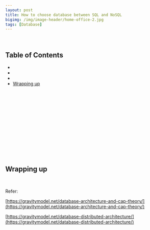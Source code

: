 ```yaml
---
layout: post
title: How to choose database between SQL and NoSQL
bigimg: /img/image-header/home-office-2.jpg
tags: [Database]
---
```




<br>

## Table of Contents
- []()
- []()
- []()
- [Wrapping up](#wrapping-up)

<br>

## 






<br>

## 






<br>

## 






<br>

## 






<br>

## Wrapping up






<br>

Refer:

[https://gravitymodel.net/database-architecture-and-cap-theory/](https://gravitymodel.net/database-architecture-and-cap-theory/)

[https://gravitymodel.net/database-distributed-architecture/](https://gravitymodel.net/database-distributed-architecture/)